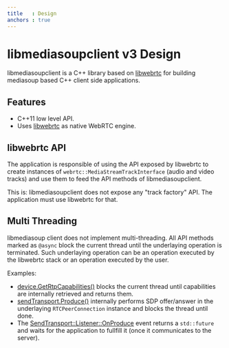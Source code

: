 ```yaml
---
title   : Design
anchors : true
---
```



# libmediasoupclient v3 Design

libmediasoupclient is a C++ library based on [libwebrtc](https://webrtc.org/) for building mediasoup based C++ client side applications.


## Features

* C++11 low level API.
* Uses [libwebrtc](https://webrtc.org/) as native WebRTC engine.


## libwebrtc API

The application is responsible of using the API exposed by libwebrtc to create instances of `webrtc::MediaStreamTrackInterface` (audio and video tracks) and use them to feed the API methods of libmediasoupclient.

<div markdown="1" class="note">
This is: libmediasoupclient does not expose any "track factory" API. The application must use libwebrtc for that.
</div>


## Multi Threading

libmediasoup client does not implement multi-threading. All API methods marked as `@async` block the current thread until the underlaying operation is terminated. Such underlaying operation can be an operation executed by the libwebrtc stack or an operation executed by the user.

Examples:

* [device.GetRtpCapabilities()](/documentation/v3/libmediasoupclient/api/#device-GetRtpCapabilities) blocks the current thread until capabilities are internally retrieved and returns them.
* [sendTransport.Produce()](/documentation/v3/libmediasoupclient/api/#SendTransport-Produce) internally performs SDP offer/answer in the underlaying `RTCPeerConnection` instance and blocks the thread until done.
* The [SendTransport::Listener::OnProduce](/documentation/v3/libmediasoupclient/api/#SendTransportListener-OnProduce) event returns a `std::future` and waits for the application to fullfill it (once it communicates to the server).
